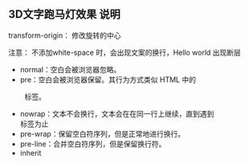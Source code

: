 ## 3D文字跑马灯效果 说明

transform-origin： 修改旋转的中心

注意： 不添加white-space 时，会出现文案的换行，Hello world 出现断层
- normal：空白会被浏览器忽略。
- pre：空白会被浏览器保留。其行为方式类似 HTML 中的 <pre> 标签。
- nowrap：文本不会换行，文本会在在同一行上继续，直到遇到 <br> 标签为止
- pre-wrap：保留空白符序列，但是正常地进行换行。
- pre-line：合并空白符序列，但是保留换行符。
- inherit
